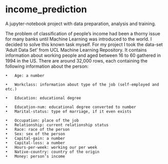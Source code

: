 # income_prediction
A jupyter-notebook project with data preparation, analysis and training.

The problem of classification of people’s income had been a thorny issue for many banks until Machine Learning was introduced to the world. I decided to solve this known task myself. For my project I took the data-set ‘Adult Data Set’ from UCL Machine Learning Repository. It contains information about working people and aged between 16 to 60 gathered in 1994 in the US. There are around 32,000 rows, each containing the following information about the person:

	•	Age: a number
	
	•	Workclass: information about type of the job (self-employed and etc.)
	
	•	Education: educational degree
	
	•	Education-num: educational degree converted to number
	•	Marital-status: type of marriage, if it even exists
	
	•	Occupation: place of the job
	•	Relationship: current relationship status
	•	Race: race of the person
	•	Sex: sex of the person
	•	Capital-gain: a number
	•	Capital-loss: a number
	•	Hours-per-week: working our per week
	•	Native-country: country of the origin
	•	Money: person’s income
